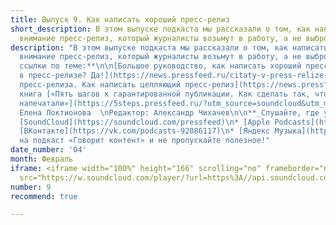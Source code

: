 ```yaml
---
title: Выпуск 9. Как написать хороший пресс-релиз
short_description: В этом выпуске подкаста мы рассказали о том, как написать цепляющий
  внимание пресс-релиз, который журналисты возьмут в работу, а не выбросят в корзину.
description: "В этом выпуске подкаста мы рассказали о том, как написать цепляющий
  внимание пресс-релиз, который журналисты возьмут в работу, а не выбросят в корзину.\n\n**Полезные
  ссылки по теме:**\n\n[Большое руководство, как написать хороший пресс-релиз](https://news.pressfeed.ru/bolshoe-rukovodstvo-kak-napisat-press-reliz/)\n\n[Цитаты
  в пресс-релизе? Да!](https://news.pressfeed.ru/citaty-v-press-relize-da/)\n\n[Примеры
  пресс-релиза. Как написать цепляющий пресс-релиз](https://news.pressfeed.ru/primery-press-reliza-kak-napisat-ceplyayushhij-press-reliz/)\n\nЭлектронная
  книга [«Пять шагов к гарантированной публикации. Как сделать так, чтобы ваш пресс-релиз
  напечатали»](https://5steps.pressfeed.ru/?utm_source=soundcloud&utm_medium=podcast)\n\nВедущая:
  Елена Локтионова  \nРедактор: Александр Чихачев\n\n**_Слушайте, где удобно:_**\n\n*
  [SoundCloud](https://soundcloud.com/pressfeed)\n* [Apple Podcasts](https://podcasts.apple.com/ru/podcast/%D0%B3%D0%BE%D0%B2%D0%BE%D1%80%D0%B8%D1%82-%D0%BA%D0%BE%D0%BD%D1%82%D0%B5%D0%BD%D1%82/id1482575931)\n*
  [ВКонтакте](https://vk.com/podcasts-92086117)\n* [Яндекс Музыка](https://music.yandex.ru/album/8967686)\n\nПодписывайтесь
  на подкаст «Говорит контент» и не пропускайте полезное!"
date_number: '04'
month: Февраль
iframe: <iframe width="100%" height="166" scrolling="no" frameborder="no" allow="autoplay"
  src="https://w.soundcloud.com/player/?url=https%3A//api.soundcloud.com/tracks/754783942&color=%23ff5500&auto_play=false&hide_related=false&show_comments=true&show_user=true&show_reposts=false&show_teaser=true"></iframe>
number: 9
recommend: true

---
```

